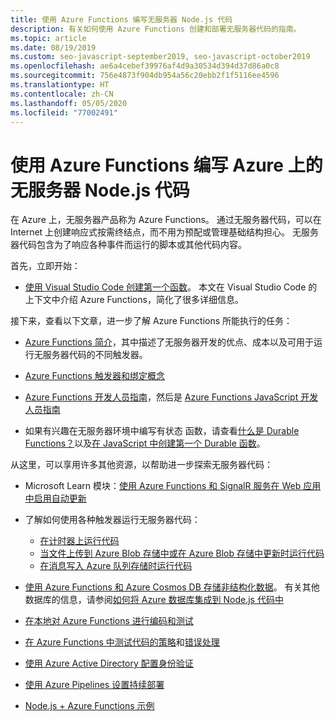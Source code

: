 ```yaml
---
title: 使用 Azure Functions 编写无服务器 Node.js 代码
description: 有关如何使用 Azure Functions 创建和部署无服务器代码的指南。
ms.topic: article
ms.date: 08/19/2019
ms.custom: seo-javascript-september2019, seo-javascript-october2019
ms.openlocfilehash: ae6a4cebef39976af4d9a30534d394d37d86a0c8
ms.sourcegitcommit: 756e4873f904db954a56c20ebb2f1f5116ee4596
ms.translationtype: HT
ms.contentlocale: zh-CN
ms.lasthandoff: 05/05/2020
ms.locfileid: "77002491"
---
```

# <a name="use-azure-functions-to-write-serverless-nodejs-code-on-azure"></a>使用 Azure Functions 编写 Azure 上的无服务器 Node.js 代码

在 Azure 上，无服务器产品称为 Azure Functions。 通过无服务器代码，可以在 Internet 上创建响应式按需终结点，而不用为预配或管理基础结构担心。 无服务器代码包含为了响应各种事件而运行的脚本或其他代码内容。 

首先，立即开始：

- [使用 Visual Studio Code 创建第一个函数](/azure/azure-functions/functions-create-first-function-vs-code)。 本文在 Visual Studio Code 的上下文中介绍 Azure Functions，简化了很多详细信息。

接下来，查看以下文章，进一步了解 Azure Functions 所能执行的任务：

- [Azure Functions 简介](/azure/azure-functions/functions-overview)，其中描述了无服务器开发的优点、成本以及可用于运行无服务器代码的不同触发器。

- [Azure Functions 触发器和绑定概念](/azure/azure-functions/functions-triggers-bindings)

- [Azure Functions 开发人员指南](/azure/azure-functions/functions-reference)，然后是 [Azure Functions JavaScript 开发人员指南](/azure/azure-functions/functions-reference-node)

- 如果有兴趣在无服务器环境中编写有状态  函数，请查看[什么是 Durable Functions？](/azure/azure-functions/durable/durable-functions-overview)以及[在 JavaScript 中创建第一个 Durable 函数](/azure/azure-functions/durable/quickstart-js-vscode)。

从这里，可以享用许多其他资源，以帮助进一步探索无服务器代码：

- Microsoft Learn 模块：[使用 Azure Functions 和 SignalR 服务在 Web 应用中启用自动更新](https://docs.microsoft.com/learn/modules/automatic-update-of-a-webapp-using-azure-functions-and-signalr/)

- 了解如何使用各种触发器运行无服务器代码：

  - [在计时器上运行代码](/azure/azure-functions/functions-create-scheduled-function)
  - [当文件上传到 Azure Blob 存储中或在 Azure Blob 存储中更新时运行代码](/azure/storage/blobs/storage-upload-process-images?tabs=nodejsv10)
  - [在消息写入 Azure 队列存储时运行代码](/azure/azure-functions/functions-create-storage-queue-triggered-function)

- [使用 Azure Functions 和 Azure Cosmos DB 存储非结构化数据](/azure/azure-functions/functions-integrate-store-unstructured-data-cosmosdb?tabs=javascript)。 有关其他数据库的信息，请参阅[如何将 Azure 数据库集成到 Node.js 代码中](node-howto-integrate-databases.md)

- [在本地对 Azure Functions 进行编码和测试](/azure/azure-functions/functions-develop-local)

- [在 Azure Functions 中测试代码的策略](/azure/azure-functions/functions-test-a-function)和[错误处理](/azure/azure-functions/functions-bindings-error-pages)

- [使用 Azure Active Directory 配置身份验证](/azure/app-service/configure-authentication-provider-aad?toc=%2fazure%2fazure-functions%2ftoc.json)

- [使用 Azure Pipelines 设置持续部署](/azure/azure-functions/functions-how-to-azure-devops)

- [Node.js + Azure Functions 示例](/samples/browse/?languages=javascript%2Cnodejs&products=azure-functions)

